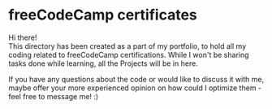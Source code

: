 # freeCodeCamp certificates
Hi there!  
This directory has been created as a part of my portfolio, to hold all
my coding related to freeCodeCamp certifications. While I won't be sharing
tasks done while learning, all the Projects will be in here.

If you have any questions about the code or would like to discuss it with me,
maybe offer your more experienced opinion on how could I optimize them -
feel free to message me! :)